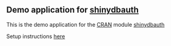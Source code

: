 ## Demo application for [shinydbauth](https://github.com/diegoefe/shinydbauth)

This is the demo application for the [CRAN](https://cran.r-project.org/) module [shinydbauth](https://cran.r-project.org/package=shinydbauth)

Setup instructions [here](setup/SETUP.md)
